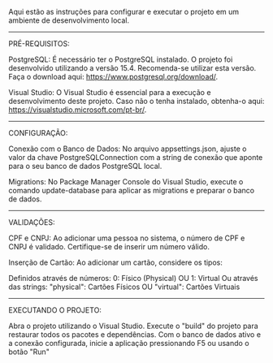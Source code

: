Aqui estão as instruções para configurar e executar o projeto em um ambiente de desenvolvimento local.

---
PRÉ-REQUISITOS:

PostgreSQL: É necessário ter o PostgreSQL instalado. O projeto foi desenvolvido utilizando a versão 15.4. Recomenda-se utilizar esta versão. Faça o download aqui: https://www.postgresql.org/download/.

Visual Studio: O Visual Studio é essencial para a execução e desenvolvimento deste projeto. Caso não o tenha instalado, obtenha-o aqui: https://visualstudio.microsoft.com/pt-br/.

---
CONFIGURAÇÃO:

Conexão com o Banco de Dados: No arquivo appsettings.json, ajuste o valor da chave PostgreSQLConnection com a string de conexão que aponte para o seu banco de dados PostgreSQL local.

Migrations: No Package Manager Console do Visual Studio, execute o comando update-database para aplicar as migrations e preparar o banco de dados.


---
VALIDAÇÕES:

CPF e CNPJ:
Ao adicionar uma pessoa no sistema, o número de CPF e CNPJ é validado. Certifique-se de inserir um número válido.

Inserção de Cartão:
Ao adicionar um cartão, considere os tipos:

Definidos através de números:
0: Físico (Physical) OU 1: Virtual
Ou através das strings:
"physical": Cartões Físicos OU "virtual": Cartões Virtuais

---
EXECUTANDO O PROJETO:

Abra o projeto utilizando o Visual Studio.
Execute o "build" do projeto para restaurar todos os pacotes e dependências.
Com o banco de dados ativo e a conexão configurada, inicie a aplicação pressionando F5 ou usando o botão "Run"
